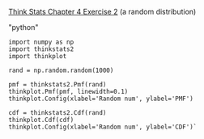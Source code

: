 [Think Stats Chapter 4 Exercise 2](http://greenteapress.com/thinkstats2/html/thinkstats2005.html#toc41) (a random distribution)

>>	
"python"

    import numpy as np
    import thinkstats2
    import thinkplot

    rand = np.random.random(1000)

    pmf = thinkstats2.Pmf(rand)
    thinkplot.Pmf(pmf, linewidth=0.1)
    thinkplot.Config(xlabel='Random num', ylabel='PMF')

    cdf = thinkstats2.Cdf(rand)
    thinkplot.Cdf(cdf)
    thinkplot.Config(xlabel='Random num', ylabel='CDF')`

